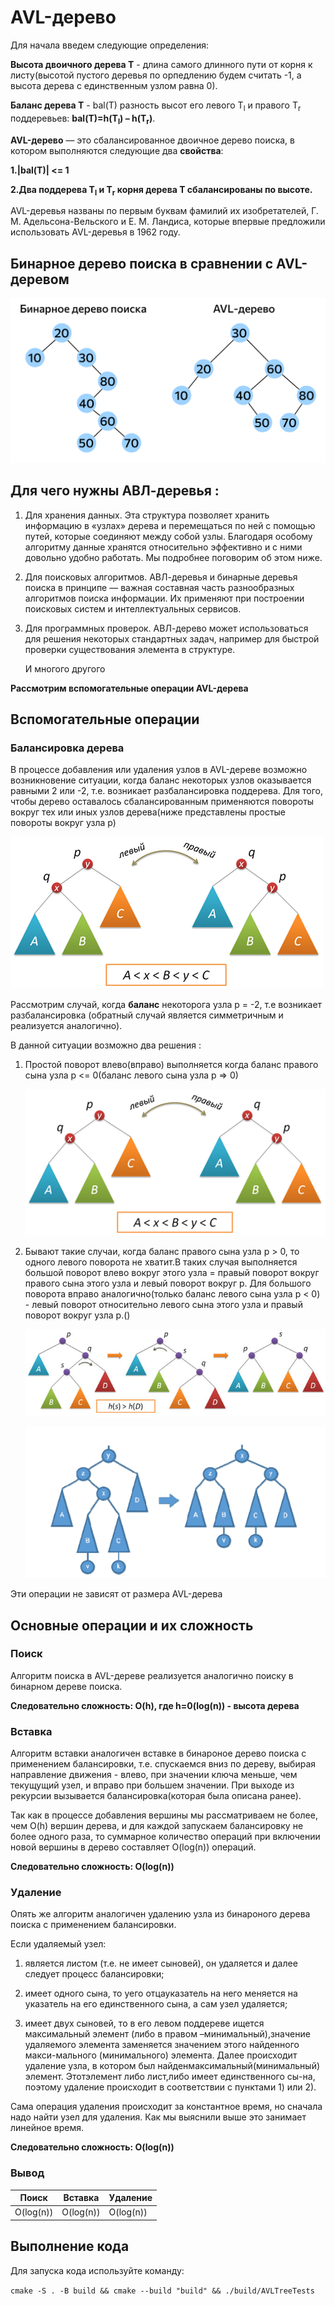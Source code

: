 # AVL-дерево
Для начала введем следующие определения:

**Высота двоичного дерева Т** - длина самого длинного пути от корня к листу(высотой пустого деревья по орпедлению будем считать -1, а высота дерева с единственным узлом равна 0).

**Баланс дерева Т** - bal(T) разность высот его левого T<sub>l</sub> и правого T<sub>r</sub> поддеревьев: **bal(T)=h(T<sub>l</sub>) – h(T<sub>r</sub>)**.

**AVL-дерево** — это сбалансированное двоичное дерево поиска, в котором выполняются следующие два **свойства**:

**1.|bal(T)| <= 1**

**2.Два поддерева T<sub>l</sub> и T<sub>r</sub> корня дерева T сбалансированы по высоте.**

AVL-деревья названы по первым буквам фамилий их изобретателей, Г. М. Адельсона-Вельского и Е. М. Ландиса, которые впервые предложили использовать AVL-деревья в 1962 году.

## Бинарное дерево поиска в сравнении с AVL-деревом

![AVLTree](./images/AVLAndBST.png)


## Для чего нужны АВЛ-деревья :

1. Для хранения данных. Эта структура позволяет хранить информацию в «узлах» дерева и перемещаться по ней с помощью путей, которые соединяют между собой узлы. Благодаря особому алгоритму данные хранятся относительно эффективно и с ними довольно удобно работать. Мы подробнее поговорим об этом ниже.

2. Для поисковых алгоритмов. АВЛ-деревья и бинарные деревья поиска в принципе — важная составная часть разнообразных алгоритмов поиска информации. Их применяют при построении поисковых систем и интеллектуальных сервисов.

3. Для программных проверок. АВЛ-дерево может использоваться для решения некоторых стандартных задач, например для быстрой проверки существования элемента в структуре.

    И многого другого

**Рассмотрим вспомогательные операции AVL-дерева**

## Вспомогательные операции

### Балансировка дерева

В процессе добавления или удаления узлов в AVL-дереве возможно возникновение ситуации, когда баланс некоторых узлов оказывается равными 2 или -2, т.е. возникает разбалансировка поддерева. Для того, чтобы дерево оставалось сбалансированным применяются повороты вокруг тех или иных узлов дерева(ниже представлены простые повороты вокруг узла p)

![AVLTree](./images/RotateLeftRight.png)

Рассмотрим случай, когда **баланс** некоторога узла p = -2, т.е возникает разбалансировка (обратный случай является симметричным и реализуется аналогично).

В данной ситуации возможно два решения :

1. Простой поворот влево(вправо) выполняется когда баланс правого сына узла p <= 0(баланс левого сына узла p => 0)

    ![AVLTree](./images/RotateLeftRight.png)

2. Бывают такие случаи, когда баланс правого сына узла p > 0, то одного левого поворота не хватит.В таких случая выполняется большой поворот влево вокруг этого узла = правый поворот вокруг правого сына этого узла и левый поворот вокруг p. Для большого поворота вправо аналогично(только баланс левого сына узла p < 0) - левый поворот относительно левого сына этого узла и правый поворот вокруг узла p.()

    ![AVLTree](./images/DoubleRotate.jpg)

    ![AVLTree](./images/LeftRightRotate.png)

Эти операции не зависят от размера AVL-дерева

## Основные операции и их сложность

### Поиск

Алгоритм поиска в AVL-дереве реализуется аналогично поиску в бинарном дереве поиска.

**Следовательно сложность: O(h), где h=0(log(n)) - высота дерева**

### Вставка

Алгоритм вставки аналогичен вставке в бинароное дерево поиска с применением балансировки, т.е. спускаемся вниз по дереву, выбирая направление движения - влево, при значении ключа меньше, чем текущущий узел, и вправо при большем значении. При выходе из рекурсии вызывается балансировка(которая была описана ранее). 

Так как в процессе добавления вершины мы рассматриваем не более, чем O(h) вершин дерева, и для каждой запускаем балансировку не более одного раза, то суммарное количество операций при включении новой вершины в дерево составляет O(log(n)) операций.

**Следовательно сложность: O(log(n))**

### Удаление

Опять же алгоритм аналогичен удалению узла из бинароного дерева поиска с применением балансировки.

Если удаляемый узел:
1. является листом (т.е. не имеет сыновей), он удаляется и далее следует процесс балансировки;

2. имеет одного сына, то уего отцауказатель на него меняется на указатель на его единственного сына, а сам узел удаляется;

3. имеет двух сыновей, то в его левом поддереве ищется максимальный элемент (либо в правом –минимальный),значение удаляемого элемента заменяется значением этого найденного макси-мального  (минимального)  элемента.  Далее  происходит  удаление узла,  в  котором  был  найденмаксимальный(минимальный) элемент. Этотэлемент либо лист,либо имеет единственного сы-на, поэтому удаление происходит в соответствии с пунктами 1) или 2).

Сама операция удаления происходит за константное время, но сначала надо найти узел для удаления. Как мы выяснили выше это занимает линейное время.

**Следовательно сложность: O(log(n))**

### Вывод

Поиск  | Вставка | Удаление
------ | ------  | ------
O(log(n))   | O(log(n))    | O(log(n))


## Выполнение кода
 Для запуска кода используйте команду:

`cmake -S . -B build && cmake --build "build" && ./build/AVLTreeTests`